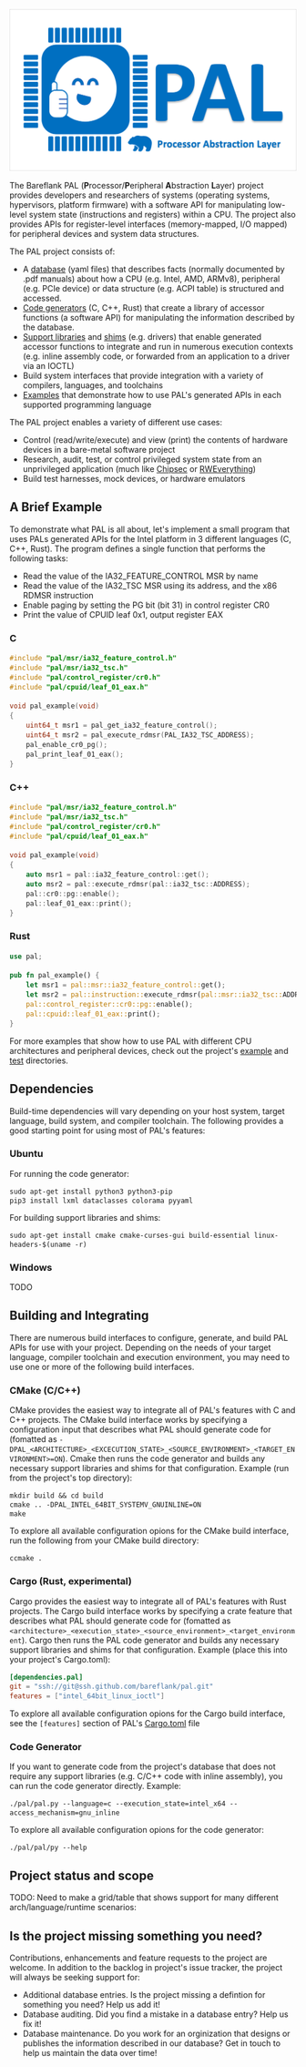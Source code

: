 ![PAL](https://github.com/Bareflank/pal/raw/gh-pages/PAL-logo.png)

The Bareflank PAL (**P**rocessor/**P**eripheral **A**bstraction **L**ayer) project
provides developers and researchers of systems (operating systems,
hypervisors, platform firmware) with a software API for manipulating low-level
system state (instructions and registers) within a CPU. The project also provides
APIs for register-level interfaces (memory-mapped, I/O mapped) for peripheral
devices and system data structures.

The PAL project consists of:

* A [database](data) (yaml files) that describes facts (normally documented by .pdf
manuals) about how a CPU (e.g. Intel, AMD, ARMv8), peripheral (e.g. PCIe device)
or data structure (e.g. ACPI table) is structured and accessed.
* [Code generators](pal) (C, C++, Rust) that create a library of accessor functions
(a software API) for manipulating the information described by the database.
* [Support libraries](libpal) and [shims](devpal) (e.g. drivers) that enable generated accessor
functions to integrate and run in numerous execution contexts (e.g. inline
assembly code, or forwarded from an application to a driver via an IOCTL)
* Build system interfaces that provide integration with a variety of compilers,
languages, and toolchains
* [Examples](example) that demonstrate how to use PAL's generated APIs in each supported
programming language

The PAL project enables a variety of different use cases:

* Control (read/write/execute) and view (print) the contents of hardware devices in a bare-metal software project
* Research, audit, test, or control privileged system state from an unprivileged application (much like [Chipsec](https://github.com/chipsec/chipsec) or [RWEverything](http://rweverything.com/))
* Build test harnesses, mock devices, or hardware emulators

## A Brief Example

To demonstrate what PAL is all about, let's implement a small program
that uses PALs generated APIs for the Intel platform in 3 different languages
(C, C++, Rust).  The program defines a single function that performs the
following tasks: 

* Read the value of the IA32_FEATURE_CONTROL MSR by name
* Read the value of the IA32_TSC MSR using its address, and the x86 RDMSR instruction
* Enable paging by setting the PG bit (bit 31) in control register CR0
* Print the value of CPUID leaf 0x1, output register EAX

### C

```c
#include "pal/msr/ia32_feature_control.h"
#include "pal/msr/ia32_tsc.h"
#include "pal/control_register/cr0.h"
#include "pal/cpuid/leaf_01_eax.h"

void pal_example(void)
{
    uint64_t msr1 = pal_get_ia32_feature_control();
    uint64_t msr2 = pal_execute_rdmsr(PAL_IA32_TSC_ADDRESS);
    pal_enable_cr0_pg();
    pal_print_leaf_01_eax();
}
```

### C++

```c++
#include "pal/msr/ia32_feature_control.h"
#include "pal/msr/ia32_tsc.h"
#include "pal/control_register/cr0.h"
#include "pal/cpuid/leaf_01_eax.h"

void pal_example(void)
{
    auto msr1 = pal::ia32_feature_control::get();
    auto msr2 = pal::execute_rdmsr(pal::ia32_tsc::ADDRESS);
    pal::cr0::pg::enable();
    pal::leaf_01_eax::print();
}
```

### Rust

```rust
use pal;

pub fn pal_example() {
    let msr1 = pal::msr::ia32_feature_control::get();
    let msr2 = pal::instruction::execute_rdmsr(pal::msr::ia32_tsc::ADDRESS);
    pal::control_register::cr0::pg::enable();
    pal::cpuid::leaf_01_eax::print();
}
```

For more examples that show how to use PAL with different CPU architectures and peripheral devices, check out the project's [example](example) and [test](test) directories.

## Dependencies

Build-time dependencies will vary depending on your host system, target language, build system, and compiler toolchain. The following provides a good starting point for using most of PAL's features:

### Ubuntu

For running the code generator:
```
sudo apt-get install python3 python3-pip
pip3 install lxml dataclasses colorama pyyaml
```

For building support libraries and shims:
```
sudo apt-get install cmake cmake-curses-gui build-essential linux-headers-$(uname -r)
```

### Windows

TODO

## Building and Integrating

There are numerous build interfaces to configure, generate, and build PAL APIs for use with your project. Depending on the needs of your target language, compiler toolchain and execution environment, you may need to use one or more of the following build interfaces.

### CMake (C/C++)

CMake provides the easiest way to integrate all of PAL's features with C and C++ projects. The CMake build interface works by specifying a configuration input that describes what PAL should generate code for (fomatted as `-DPAL_<ARCHITECTURE>_<EXCECUTION_STATE>_<SOURCE_ENVIRONMENT>_<TARGET_ENVIRONMENT>=ON`). Cmake then runs the code generator and builds any necessary support libraries and shims for that configuration. Example (run from the project's top directory):

```
mkdir build && cd build
cmake .. -DPAL_INTEL_64BIT_SYSTEMV_GNUINLINE=ON
make
```

To explore all available configuration opions for the CMake build interface, run the following from your CMake build directory:
```
ccmake .
```

### Cargo (Rust, experimental)

Cargo provides the easiest way to integrate all of PAL's features with Rust projects. The Cargo build interface works by specifying a crate feature that describes what PAL should generate code for (fomatted as `<architecture>_<execution_state>_<source_environment>_<target_environment`). Cargo then runs the PAL code generator and builds any necessary support libraries and shims for that configuration. Example (place this into your project's Cargo.toml):
```toml
[dependencies.pal]
git = "ssh://git@ssh.github.com/bareflank/pal.git"
features = ["intel_64bit_linux_ioctl"]
```

To explore all available configuration opions for the Cargo build interface, see the `[features]` section of PAL's [Cargo.toml](Cargo.toml) file

### Code Generator

If you want to generate code from the project's database that does not require any support libraries (e.g. C/C++ code with inline assembly), you can run the code generator directly. Example:

```
./pal/pal.py --language=c --execution_state=intel_x64 --access_mechanism=gnu_inline
```

To explore all available configuration opions for the code generator:

```
./pal/pal/py --help
```

## Project status and scope

TODO: Need to make a grid/table that shows support for many different arch/language/runtime scenarios:

## Is the project missing something you need?

Contributions, enhancements and feature requests to the project are welcome. In addition to the backlog in project's issue tracker, the project will always be seeking support for:

* Additional database entries. Is the project missing a defintion for something you need? Help us add it!
* Database auditing. Did you find a mistake in a database entry? Help us fix it!
* Database maintenance. Do you work for an orginization that designs or publishes the information described in our database? Get in touch to help us maintain the data over time!
